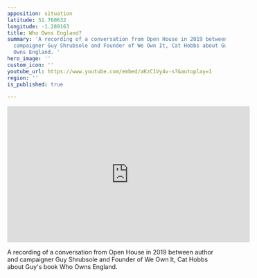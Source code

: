 ```yaml
---
apposition: situation
latitude: 51.760632
longitude: -1.289163
title: Who Owns England?
summary: 'A recording of a conversation from Open House in 2019 between author and
  campaigner Guy Shrubsole and Founder of We Own It, Cat Hobbs about Guy''s book Who
  Owns England. '
hero_image: ''
custom_icon: ''
youtube_url: https://www.youtube.com/embed/aKzC1Vy4v-s?&autoplay=1
region: ''
is_published: true

---
```

<iframe width="560" height="315" src="https://www.youtube.com/embed/aKzC1Vy4v-s" title="YouTube video player" frameborder="0" allow="accelerometer; autoplay; clipboard-write; encrypted-media; gyroscope; picture-in-picture" allowfullscreen></iframe>

A recording of a conversation from Open House in 2019 between author and campaigner Guy Shrubsole and Founder of We Own It, Cat Hobbs about Guy's book Who Owns England.